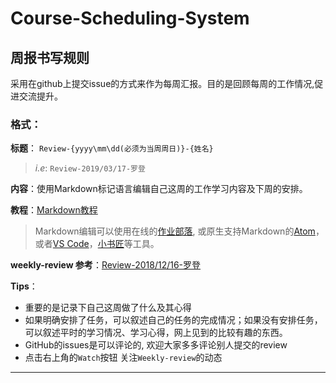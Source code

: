 # Course-Scheduling-System

## 周报书写规则

采用在github上提交issue的方式来作为每周汇报。目的是回顾每周的工作情况,促进交流提升。

### 格式：

**标题**： `Review-{yyyy\mm\dd(必须为当周周日)}-{姓名}`
> _i.e_: `Review-2019/03/17-罗登`

**内容**：使用Markdown标记语言编辑自己这周的工作学习内容及下周的安排。

**教程**：[Markdown教程](https://www.zybuluo.com/mdeditor?url=https://www.zybuluo.com/static/editor/md-help.markdown)

> Markdown编辑可以使用在线的[作业部落](https://www.zybuluo.com/), 或原生支持Markdown的[Atom](https://atom.io)，或者[VS Code](https://code.visualstudio.com/)，[小书匠](http://markdown.xiaoshujiang.com/)等工具。

**weekly-review 参考**：[Review-2018/12/16-罗登](https://github.com/RonDen/2018--Hadoop-/issues/51)

**Tips**：
 * 重要的是记录下自己这周做了什么及其心得
 * 如果明确安排了任务，可以叙述自己的任务的完成情况；如果没有安排任务，可以叙述平时的学习情况、学习心得，网上见到的比较有趣的东西。
 * GitHub的issues是可以评论的, 欢迎大家多多评论别人提交的review
 * 点击右上角的`Watch`按钮 关注`Weekly-review`的动态

---


